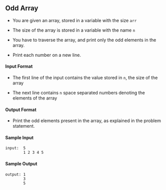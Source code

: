 ## **Odd Array**

- You are given an array, stored in a variable with the size `arr`

- The size of the array is stored in a variable with the name `n`

- You have to traverse the array, and print only the odd elements in the array.

- Print each number on a new line.

#### **Input Format**

- The first line of the input contains the value stored in `n`, the size of the array

- The next line contains `n` space separated numbers denoting the elements of the array

#### **Output Format**

- Print the odd elements present in the array, as explained in the problem statement.

#### **Sample Input**
    input:  5
            1 2 3 4 5

#### **Sample Output**
    output: 1
            3
            5
